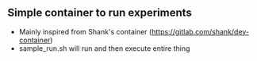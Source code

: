 ## Simple container to run experiments
- Mainly inspired from Shank's container (https://gitlab.com/shank/dev-container)
- sample_run.sh will run and then execute entire thing
